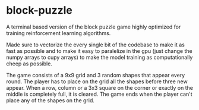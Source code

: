 # block-puzzle

A terminal based version of the block puzzle game highly optimized for training reinforcement learning algorithms.

Made sure to vectorize the every single bit of the codebase to make it as fast as possible and to make it easy to paralelize in the gpu (just change the numpy arrays to cupy arrays) to make the model training as computationally cheep as possible.

The game consists of a 9x9 grid and 3 random shapes that appear every round. The player has to place on the grid all the shapes before three new appear. When a row, column or a 3x3 square on the corner or exactly on the middle is completely full, it is cleared. The game ends when the player can't place any of the shapes on the grid.